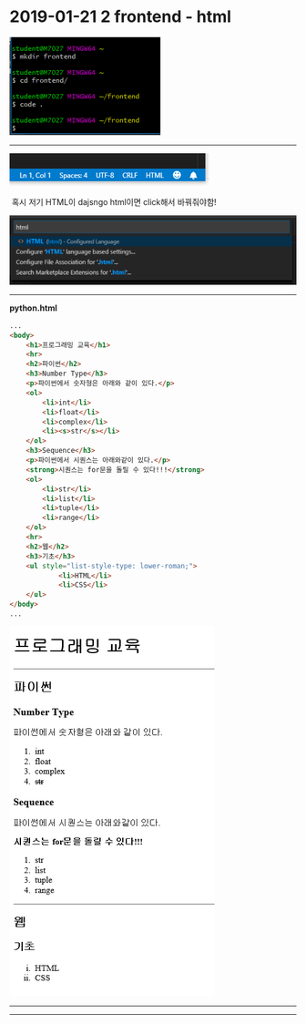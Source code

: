 # 2019-01-21 2 frontend - html

![1548052535056](../typora-user-images/1548052535056.png)

---

![1548052485337](../typora-user-images/1548052485337.png)

​				혹시 저기 HTML이 dajsngo html이면  click해서 바꿔줘야함!

![1548052508344](../typora-user-images/1548052508344.png)

---

**python.html**

```html
...
<body>
    <h1>프로그래밍 교육</h1>
    <hr>
    <h2>파이썬</h2>
    <h3>Number Type</h3>
    <p>파이썬에서 숫자형은 아래와 같이 있다.</p>
    <ol>
        <li>int</li>
        <li>float</li>
        <li>complex</li>
        <li><s>str</s></li>
    </ol>
    <h3>Sequence</h3>
    <p>파이썬에서 시퀀스는 아래와같이 있다.</p>
    <strong>시퀀스는 for문을 돌릴 수 있다!!!</strong>
    <ol>
        <li>str</li>
        <li>list</li>
        <li>tuple</li>
        <li>range</li>
    </ol>
    <hr>
    <h2>웹</h2>
    <h3>기초</h3>
    <ul style="list-style-type: lower-roman;">
            <li>HTML</li>
            <li>CSS</li>
    </ul>
</body>
...
```

![1548053682823](../typora-user-images/1548053682823.png)



---

---

